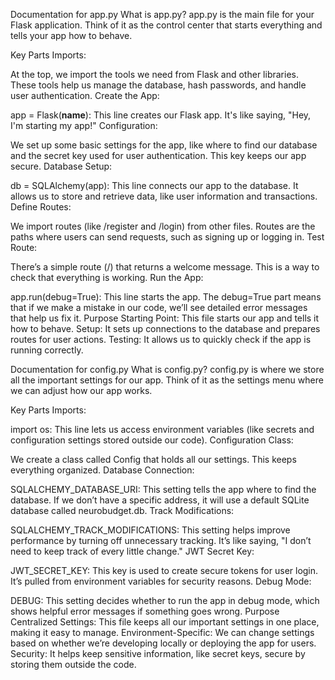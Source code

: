 


Documentation for app.py
What is app.py?
app.py is the main file for your Flask application. Think of it as the control center that starts everything and tells your app how to behave.

Key Parts
Imports:

At the top, we import the tools we need from Flask and other libraries. These tools help us manage the database, hash passwords, and handle user authentication.
Create the App:

app = Flask(__name__): This line creates our Flask app. It's like saying, "Hey, I'm starting my app!"
Configuration:

We set up some basic settings for the app, like where to find our database and the secret key used for user authentication. This key keeps our app secure.
Database Setup:

db = SQLAlchemy(app): This line connects our app to the database. It allows us to store and retrieve data, like user information and transactions.
Define Routes:

We import routes (like /register and /login) from other files. Routes are the paths where users can send requests, such as signing up or logging in.
Test Route:

There’s a simple route (/) that returns a welcome message. This is a way to check that everything is working.
Run the App:

app.run(debug=True): This line starts the app. The debug=True part means that if we make a mistake in our code, we’ll see detailed error messages that help us fix it.
Purpose
Starting Point: This file starts our app and tells it how to behave.
Setup: It sets up connections to the database and prepares routes for user actions.
Testing: It allows us to quickly check if the app is running correctly.


Documentation for config.py
What is config.py?
config.py is where we store all the important settings for our app. Think of it as the settings menu where we can adjust how our app works.

Key Parts
Imports:

import os: This line lets us access environment variables (like secrets and configuration settings stored outside our code).
Configuration Class:

We create a class called Config that holds all our settings. This keeps everything organized.
Database Connection:

SQLALCHEMY_DATABASE_URI: This setting tells the app where to find the database. If we don’t have a specific address, it will use a default SQLite database called neurobudget.db.
Track Modifications:

SQLALCHEMY_TRACK_MODIFICATIONS: This setting helps improve performance by turning off unnecessary tracking. It’s like saying, "I don’t need to keep track of every little change."
JWT Secret Key:

JWT_SECRET_KEY: This key is used to create secure tokens for user login. It’s pulled from environment variables for security reasons.
Debug Mode:

DEBUG: This setting decides whether to run the app in debug mode, which shows helpful error messages if something goes wrong.
Purpose
Centralized Settings: This file keeps all our important settings in one place, making it easy to manage.
Environment-Specific: We can change settings based on whether we’re developing locally or deploying the app for users.
Security: It helps keep sensitive information, like secret keys, secure by storing them outside the code.
